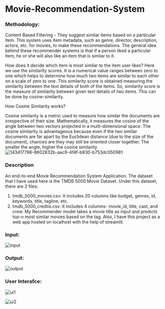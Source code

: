 # Movie-Recommendation-System

### Methodology:
Content Based Filtering - They suggest similar items based on a particular item. This system uses item metadata, such as genre, director, description, actors, etc. for movies, to make these recommendations. The general idea behind these recommender systems is that if a person liked a particular item, he or she will also like an item that is similar to it.

How does it decide which item is most similar to the item user likes? Here we use the similarity scores.
It is a numerical value ranges between zero to one which helps to determine how much two items are similar to each other on a scale of zero to one. This similarity score is obtained measuring the similarity between the text details of both of the items. So, similarity score is the measure of similarity between given text details of two items. This can be done by cosine-similarity.

How Cosine Similarity works? 

Cosine similarity is a metric used to measure how similar the documents are irrespective of their size. Mathematically, it measures the cosine of the angle between two vectors projected in a multi-dimensional space. The cosine similarity is advantageous because even if the two similar documents are far apart by the Euclidean distance (due to the size of the document), chances are they may still be oriented closer together. The smaller the angle, higher the cosine similarity.
![143417796-8602832b-aac9-4f4f-b930-b753dc050981](https://user-images.githubusercontent.com/65865527/207930812-9c960988-c76a-462c-8a9b-446495daf7b3.png)

### Description
An end-to-end Movie Recommendation System Application.
The dataset that I have used here is the TMDB 5000 Movie Dataset. Under this dataset, there are 2 files:
1. tmdb_5000_movies.csv: It includes 20 columns like budget, genres, id, keywords, title, tagline, etc.
2. tmdb_5000_credtis.csv: It includes 4 columns- movie_id, title, cast, and crew.
My Recommender model takes a movie title as input and predicts top-n most similar movies based on the tag. 
Also, I have this project as a web app hosted on localhost with the help of streamlit.

### Input:
![input](https://user-images.githubusercontent.com/65865527/207927747-c7ac2996-3ebe-446a-bcf4-1cddcd87d959.png)

### Output:
![output](https://user-images.githubusercontent.com/65865527/207927839-5d272ea3-36dc-4063-b408-35c05cb1f1a3.png)

### User Interafce:
![ui1](https://user-images.githubusercontent.com/65865527/207927971-20f88cd9-9425-4b88-907f-e2b26002b23f.png)

![ui2](https://user-images.githubusercontent.com/65865527/207928006-720dbffe-98d2-4609-b774-fd3166bcb436.png)
